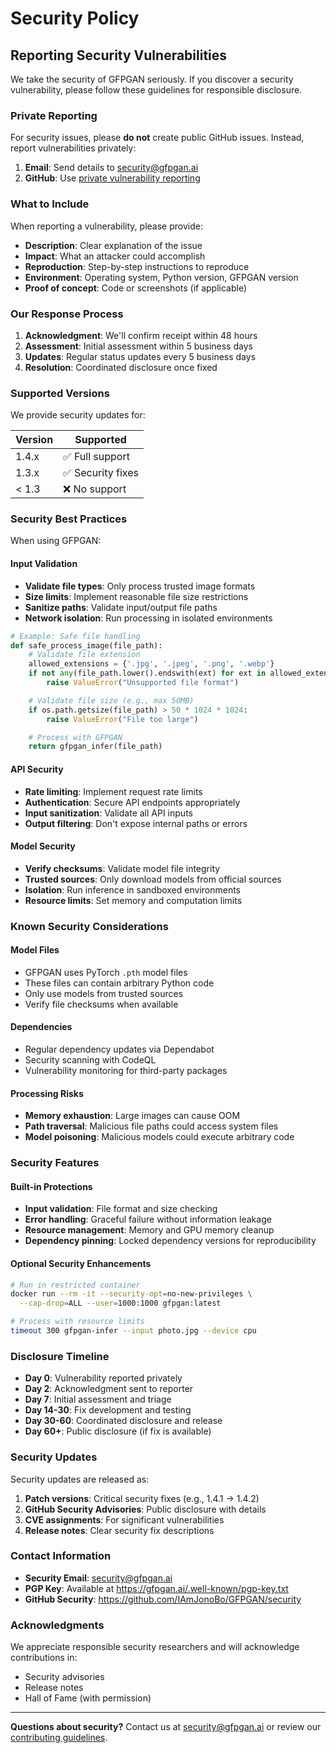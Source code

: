 # Security Policy

## Reporting Security Vulnerabilities

We take the security of GFPGAN seriously. If you discover a security vulnerability, please follow these guidelines for responsible disclosure.

### Private Reporting

For security issues, please **do not** create public GitHub issues. Instead, report vulnerabilities privately:

1. **Email**: Send details to security@gfpgan.ai
2. **GitHub**: Use [private vulnerability reporting](https://github.com/IAmJonoBo/GFPGAN/security/advisories/new)

### What to Include

When reporting a vulnerability, please provide:

- **Description**: Clear explanation of the issue
- **Impact**: What an attacker could accomplish
- **Reproduction**: Step-by-step instructions to reproduce
- **Environment**: Operating system, Python version, GFPGAN version
- **Proof of concept**: Code or screenshots (if applicable)

### Our Response Process

1. **Acknowledgment**: We'll confirm receipt within 48 hours
2. **Assessment**: Initial assessment within 5 business days
3. **Updates**: Regular status updates every 5 business days
4. **Resolution**: Coordinated disclosure once fixed

### Supported Versions

We provide security updates for:

| Version | Supported          |
| ------- | ------------------ |
| 1.4.x   | ✅ Full support    |
| 1.3.x   | ✅ Security fixes  |
| < 1.3   | ❌ No support     |

### Security Best Practices

When using GFPGAN:

#### Input Validation

- **Validate file types**: Only process trusted image formats
- **Size limits**: Implement reasonable file size restrictions
- **Sanitize paths**: Validate input/output file paths
- **Network isolation**: Run processing in isolated environments

```python
# Example: Safe file handling
def safe_process_image(file_path):
    # Validate file extension
    allowed_extensions = {'.jpg', '.jpeg', '.png', '.webp'}
    if not any(file_path.lower().endswith(ext) for ext in allowed_extensions):
        raise ValueError("Unsupported file format")

    # Validate file size (e.g., max 50MB)
    if os.path.getsize(file_path) > 50 * 1024 * 1024:
        raise ValueError("File too large")

    # Process with GFPGAN
    return gfpgan_infer(file_path)
```

#### API Security

- **Rate limiting**: Implement request rate limits
- **Authentication**: Secure API endpoints appropriately
- **Input sanitization**: Validate all API inputs
- **Output filtering**: Don't expose internal paths or errors

#### Model Security

- **Verify checksums**: Validate model file integrity
- **Trusted sources**: Only download models from official sources
- **Isolation**: Run inference in sandboxed environments
- **Resource limits**: Set memory and computation limits

### Known Security Considerations

#### Model Files

- GFPGAN uses PyTorch `.pth` model files
- These files can contain arbitrary Python code
- Only use models from trusted sources
- Verify file checksums when available

#### Dependencies

- Regular dependency updates via Dependabot
- Security scanning with CodeQL
- Vulnerability monitoring for third-party packages

#### Processing Risks

- **Memory exhaustion**: Large images can cause OOM
- **Path traversal**: Malicious file paths could access system files
- **Model poisoning**: Malicious models could execute arbitrary code

### Security Features

#### Built-in Protections

- **Input validation**: File format and size checking
- **Error handling**: Graceful failure without information leakage
- **Resource management**: Memory and GPU memory cleanup
- **Dependency pinning**: Locked dependency versions for reproducibility

#### Optional Security Enhancements

```bash
# Run in restricted container
docker run --rm -it --security-opt=no-new-privileges \
  --cap-drop=ALL --user=1000:1000 gfpgan:latest

# Process with resource limits
timeout 300 gfpgan-infer --input photo.jpg --device cpu
```

### Disclosure Timeline

- **Day 0**: Vulnerability reported privately
- **Day 2**: Acknowledgment sent to reporter
- **Day 7**: Initial assessment and triage
- **Day 14-30**: Fix development and testing
- **Day 30-60**: Coordinated disclosure and release
- **Day 60+**: Public disclosure (if fix is available)

### Security Updates

Security updates are released as:

1. **Patch versions**: Critical security fixes (e.g., 1.4.1 → 1.4.2)
2. **GitHub Security Advisories**: Public disclosure with details
3. **CVE assignments**: For significant vulnerabilities
4. **Release notes**: Clear security fix descriptions

### Contact Information

- **Security Email**: security@gfpgan.ai
- **PGP Key**: Available at https://gfpgan.ai/.well-known/pgp-key.txt
- **GitHub Security**: https://github.com/IAmJonoBo/GFPGAN/security

### Acknowledgments

We appreciate responsible security researchers and will acknowledge contributions in:

- Security advisories
- Release notes
- Hall of Fame (with permission)

---

**Questions about security?** Contact us at security@gfpgan.ai or review our [contributing guidelines](contributing.md).

